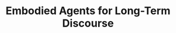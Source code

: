 ---
name: "Embodied Agents For Long Term Discourse"
title: "Embodied Agents for Long-Term Discourse"
project: null
event: "Phd Dissertation, College of Computer and Information Science, Northeastern University"
authors:
- name: "Schulman, D."
year: 2013
resources:
- name: "schulman_dissertation_final"
  src: "schulman_dissertation_final.pdf"
external_url: null
draft: false 
headless: true
---